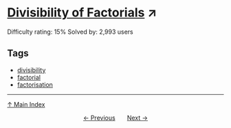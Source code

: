 # [Divisibility of Factorials](https://projecteuler.net/problem=549) ↗️

Difficulty rating: 15%
Solved by: 2,993 users
## Tags

- [divisibility](../tags/divisibility.md)
- [factorial](../tags/factorial.md)
- [factorisation](../tags/factorisation.md)



---

[↑ Main Index](../README.md)


<div align=center><a href='548.md'>← Previous</a> &nbsp;&nbsp; &nbsp;&nbsp;  <a href='550.md'>Next →</a></div>
